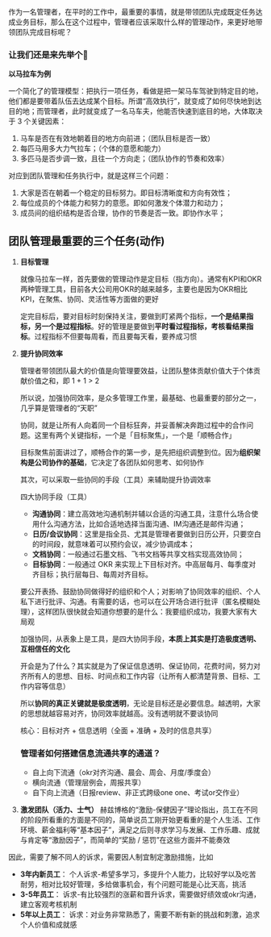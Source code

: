 作为一名管理者，在平时的工作中，最重要的事情，就是带领团队完成既定任务达成业务目标，那么在这个过程中，管理者应该采取什么样的管理动作，来更好地带领团队完成目标呢？

### **让我们还是来先举个🌰**

**以马拉车为例**

一个简化了的管理模型：把执行一项任务，看做是把一架马车驾驶到特定目的地，他们都是要带着队伍去达成某个目标。所谓“高效执行”，就变成了如何尽快地到达目的地；而管理者，此时就变成了一名马车夫，他能否快速到底目的地，大体取决于 3 个关键因素：
1) 马车是否在有效地朝着目的地方向前进；（团队目标是否一致）
2) 每匹马用多大力气拉车；（个体的意愿和能力）
3) 多匹马是否步调一致，且往一个方向走；（团队协作的节奏和效率）

对应到团队管理和任务执行中，就是这样三个问题：
1) 大家是否在朝着一个稳定的目标努力。即目标清晰度和方向有效性；
2) 每位成员的个体能力和努力的意愿。即如何激发个体潜力和动力；
3) 成员间的组织结构是否合理，协作的节奏是否一致。即协作水平；


## **团队管理最重要的三个任务(动作)**

1. **目标管理**

    就像马拉车一样，首先要做的管理动作是定目标（指方向）。通常有KPI和OKR两种管理工具，目前各大公司用OKR的越来越多，主要也是因为OKR相比KPI，在聚焦、协同、灵活性等方面做的更好   

    定完目标后，要对目标时刻保持关注，要做到盯紧两个指标，**一个是结果指标，另一个是过程指标**。好的管理是要做到**平时看过程指标，考核看结果指标**。过程指标不但要每周看，而且要每天看，要养成习惯 

2. **提升协同效率**

    管理者带领团队最大的价值是向管理要效益，让团队整体贡献价值大于个体贡献价值之和，即 1 + 1 > 2

    所以说，加强协同效率，是众多管理工作里，最基础、也最重要的部分之一，几乎算是管理者的“天职”

    协同，就是让所有人向着同一个目标狂奔，并妥善解决奔跑过程中的合作问题。这里有两个关键指标，一个是「目标聚焦」，一个是「顺畅合作」

    目标聚焦前面讲过了，顺畅合作的第一步，是先把组织调整到位。因为**组织架构是公司协作的基础**，它决定了各团队如何思考、如何协作

    其次，可以采取一些协同的手段（工具）来辅助提升协调效率

    四大协同手段（工具）
    - **沟通协同**：建立高效地沟通机制并辅以合适的沟通工具，注意什么场合使用什么沟通方法，比如合适地选择当面沟通、IM沟通还是邮件沟通；
    - **日历/会议协同**：这里是指全员、尤其是管理者要做到日历公开，只要空白的时间段，就意味着可以预约会议，减少协调成本；
    - **文档协同**：一般通过石墨文档、飞书文档等共享文档实现高效协同；
    - **目标协同**：一般通过 OKR 来实现上下目标对齐。中高层每月、每季度对齐目标；执行层每日、每周对齐目标。

    要公开表扬、鼓励协同做得好的组织和个人；对影响了协同效率的组织、个人私下进行批评、沟通。有需要的话，也可以在公开场合进行批评（匿名模糊处理），这样团队很快就会知道你想要的是什么：我要组织成功，我要大家有大局观

    加强协同，从表象上是工具，是四大协同手段，**本质上其实是打造极度透明、互相信任的文化**

    开会是为了什么？其实就是为了保证信息透明、保证协同，花费时间，努力对齐所有人的思想、目标、时间点和工作内容（让所有人都清楚背景、目标、工作内容等信息）

    所以**协同的真正关键就是极度透明**，无论是目标还是必要信息。越透明，大家的思想就越容易对齐，协同效率就越高。没有透明就不要谈协同

    核心：目标对齐 +  信息透明（全面 + 准确 + 及时的信息共享）

    ### **管理者如何搭建信息流通共享的通道？**
    - 自上向下流通（okr对齐沟通、晨会、周会、月度/季度会）
    - 横向流通（管理层例会，周报共享）
    - 自下向上流通（日报review、非正式跨级one one、考试or交作业）

3. **激发团队（活力、士气）**
赫兹博格的“激励-保健因子”理论指出，员工在不同的阶段所看重的方面是不同的，简单说员工刚开始更看重的是个人生活、工作环境、薪金福利等“基本因子”，满足之后则寻求学习与发展、工作乐趣、成就与肯定等“激励因子”，而简单的“奖励 / 惩罚”在这些方面并不能奏效

因此，需要了解不同人的诉求，需要因人制宜制定激励措施，比如
- **3年内新员工**：
    个人诉求-希望多学习，多提升个人能力，比较好学以及吃苦耐劳，相对比较好管理，多给做事机会，有个问题可能是心比天高，挑活
- **3-5年员工**：
    诉求-有比较强烈的涨薪和晋升诉求，需要做好绩效或okr沟通，建立客观考核机制
- **5年以上员工**：
    诉求：对业务非常熟悉了，需要不断有新的挑战和刺激，追求个人价值和成就感